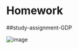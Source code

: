 # Homework
##study-assignment-GDP

![image](https://user-images.githubusercontent.com/45273279/137354674-e44a092a-b223-46dc-a2e9-4678cf9d69a3.png)
